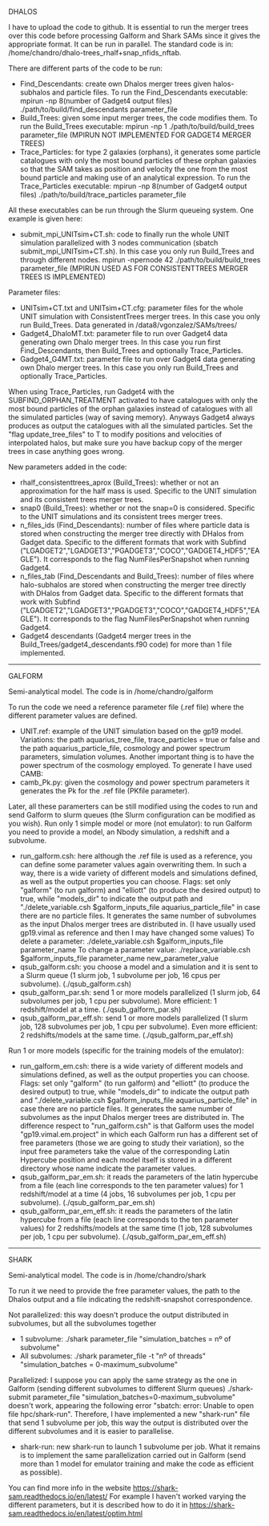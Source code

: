 DHALOS

I have to upload the code to github. It is essential to run the merger trees over this code before processing Galform and Shark SAMs since it gives the appropriate format. It can be run in parallel. The standard code is in: /home/chandro/dhalo-trees_rhalf+snap_nfids_nftab.


There are different parts of the code to be run:
- Find_Descendants: create own Dhalos merger trees given halos-subhalos and particle files.
To run the Find_Descendants executable:  mpirun -np 8(number of Gadget4 output files) ./path/to/build/find_descendants parameter_file
- Build_Trees: given some input merger trees, the code modifies them.
To run the Build_Trees executable:  mpirun -np 1 ./path/to/build/build_trees parameter_file (MPIRUN NOT IMPLEMENTED FOR GADGET4 MERGER TREES)
- Trace_Particles: for type 2 galaxies (orphans), it generates some particle catalogues with only the most bound particles of these orphan galaxies so that the SAM takes as position and velocity the one from the most bound particle and making use of an analytical expression.
To run the Trace_Particles executable:  mpirun -np 8(number of Gadget4 output files) ./path/to/build/trace_particles parameter_file

All these executables can be run through the Slurm queueing system. One example is given here:
- submit_mpi_UNITsim+CT.sh: code to finally run the whole UNIT simulation parallelized with 3 nodes communication (sbatch submit_mpi_UNITsim+CT.sh). In this case you only run Build_Trees and through different nodes. mpirun -npernode 42 ./path/to/build/build_trees parameter_file (MPIRUN USED AS FOR CONSISTENTTREES MERGER TREES IS IMPLEMENTED)

Parameter files:
- UNITsim+CT.txt and UNITsim+CT.cfg: parameter files for the whole UNIT simulation with ConsistentTrees merger trees. In this case you only run Build_Trees. Data generated in /data8/vgonzalez/SAMs/trees/
- Gadget4_DhaloMT.txt: parameter file to run over Gadget4 data generating own Dhalo merger trees. In this case you run first Find_Descendants, then Build_Trees and optionally Trace_Particles.
- Gadget4_G4MT.txt: parameter file to run over Gadget4 data generating own Dhalo merger trees. In this case you only run Build_Trees and optionally Trace_Particles.

When using Trace_Particles, run Gadget4 with the SUBFIND_ORPHAN_TREATMENT activated to have catalogues with only the most bound particles of the orphan galaxies instead of catalogues with all the simulated particles (way of saving memory). Anyways Gadget4 always produces as output the catalogues with all the simulated particles. Set the "flag update_tree_files" to T to modify positions and velocities of interpolated halos, but make sure you have backup copy of the merger trees in case anything goes wrong.

New parameters added in the code:
- rhalf_consistenttrees_aprox (Build_Trees): whether or not an approximation for the half mass is used. Specific to the UNIT simulation and its consistent trees merger trees.
- snap0 (Build_Trees): whether or not the snap=0 is considered. Specific to the UNIT simulations and its consistent trees merger trees.
- n_files_ids (Find_Descendants): number of files where particle data is stored when constructing the merger tree directly with DHalos from Gadget data. Specific to the different formats that work with Subfind ("LGADGET2","LGADGET3","PGADGET3","COCO","GADGET4_HDF5","EAGLE"). It corresponds to the flag NumFilesPerSnapshot when running Gadget4.
- n_files_tab (Find_Descendants and Build_Trees): number of files where halo-subhalos are stored when constructing the merger tree directly with DHalos from Gadget data. Specific to the different formats that work with Subfind ("LGADGET2","LGADGET3","PGADGET3","COCO","GADGET4_HDF5","EAGLE"). It corresponds to the flag NumFilesPerSnapshot when running Gadget4.
- Gadget4 descendants (Gadget4 merger trees in the Build_Trees/gadget4_descendants.f90 code) for more than 1 file implemented.

-----------------------------------------------------------------------------------------------------------------

GALFORM

Semi-analytical model. The code is in /home/chandro/galform

To run the code we need a reference parameter file (.ref file) where the different parameter values are defined.
- UNIT.ref: example of the UNIT simulation based on the gp19 model. Variations: the path aquarius_tree_file,
trace_particles = true or false and the path aquarius_particle_file, cosmology and power spectrum parameters, simulation volumes.
Another important thing is to have the power spectrum of the cosmology employed. To generate I have used CAMB:
- camb_Pk.py: given the cosmology and power spectrum parameters it generates the Pk for the .ref file (PKfile parameter).

Later, all these paramerters can be still modified using the codes to run and send Galform to slurm queues (the Slurm configuration can be modified as you wish).
Run only 1 simple model or more (not emulator): to run Galform you need to provide a model, an Nbody simulation, a redshift and a subvolume.
- run_galform.csh: here although the .ref file is used as a reference, you can define some parameter values again overwriting them. In such a way, there is a wide variety of different models and simulations defined, as well as the output properties you can choose. Flags: set only "galform" (to run galform) and "elliott" (to produce the desired output) to true, while "models_dir" to indicate the output path and "./delete_variable.csh $galform_inputs_file aquarius_particle_file" in case there are no particle files. It generates the same number of subvolumes as the input Dhalos merger trees are distributed in. (I have usually used gp19.vimal as reference and then I may have changed some values)
To delete a parameter: ./delete_variable.csh $galform_inputs_file parameter_name
To change a parameter value: ./replace_variable.csh $galform_inputs_file parameter_name new_parameter_value
- qsub_galform.csh: you choose a model and a simulation and it is sent to a Slurm queue (1 slurm job, 1 subvolume per job, 16 cpus per subvolume). (./qsub_galform.csh)
- qsub_galform_par.sh: send 1 or more models parallelized (1 slurm job, 64 subvolumes per job, 1 cpu per subvolume). More efficient: 1 redshift/model at a time. (./qsub_galform_par.sh)
- qsub_galform_par_eff.sh: send 1 or more models parallelized (1 slurm job, 128 subvolumes per job, 1 cpu per subvolume). Even more efficient: 2 redshifts/models at the same time. (./qsub_galform_par_eff.sh)

Run 1 or more models (specific for the training models of the emulator):
- run_galform_em.csh: there is a wide variety of different models and simulations defined, as well as the output properties you can choose. Flags: set only "galform" (to run galform) and "elliott" (to produce the desired output) to true, while "models_dir" to indicate the output path and "./delete_variable.csh $galform_inputs_file aquarius_particle_file" in case there are no particle files. It generates the same number of subvolumes as the input Dhalos merger trees are distributed in. The difference respect to "run_galform.csh" is that Galform uses the model "gp19.vimal.em.project" in which each Galform run has a different set of free parameters (those we are going to study their variation), so the input free parameters take the value of the corresponding Latin Hypercube position and each model itself is stored in a different directory whose name indicate the parameter values.
- qsub_galform_par_em.sh: it reads the parameters of the latin hypercube from a file (each line corresponds to the ten parameter values) for 1 redshift/model at a time (4 jobs, 16 subvolumes per job, 1 cpu per subvolume). (./qsub_galform_par_em.sh)
- qsub_galform_par_em_eff.sh: it reads the parameters of the latin hypercube from a file (each line corresponds to the ten parameter values) for 2 redshifts/models at the same time (1 job, 128 subvolumes per job, 1 cpu per subvolume). (./qsub_galform_par_em_eff.sh)


-----------------------------------------------------------------------------------------------------------------

SHARK

Semi-analytical model. The code is in /home/chandro/shark

To run it we need to provide the free parameter values, the path to the Dhalos output and a file indicating the redshift-snapshot correspondence.

Not parallelized: this way doesn't produce the output distributed in subvolumes, but all the subvolumes together
- 1 subvolume: ./shark parameter_file "simulation_batches = nº of subvolume"
- All subvolumes: ./shark parameter_file -t "nº of threads" "simulation_batches = 0-maximum_subvolume"

Parallelized: I suppose you can apply the same strategy as the one in Galform (sending different subvolumes to different Slurm queues)
./shark-submit parameter_file "simulation_batches=0-maximum_subvolume" doesn't work, appearing the following error "sbatch: error: Unable to open file hpc/shark-run".
Therefore, I have implemented a new "shark-run" file that send 1 subvolume per job, this way the output is distributed over the different subvolumes and it is easier to parallelise.
- shark-run: new shark-run to launch 1 subvolume per job.
What it remains is to implement the same parallelization carried out in Galform (send more than 1 model for emulator training and make the code as efficient as possible).

You can find more info in the website https://shark-sam.readthedocs.io/en/latest/
For example I haven't worked varying the different parameters, but it is described how to do it in https://shark-sam.readthedocs.io/en/latest/optim.html

